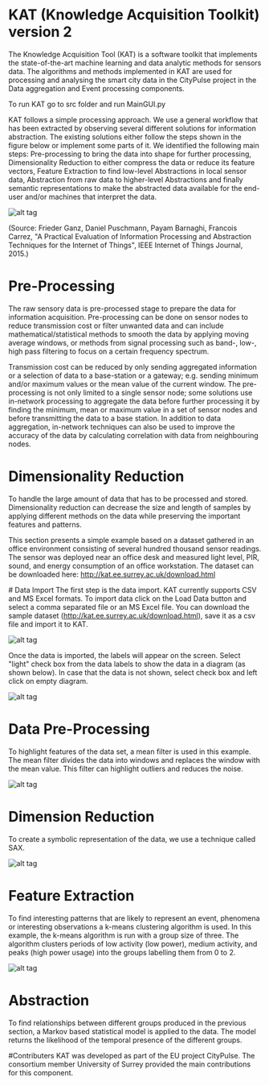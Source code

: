 # KAT (Knowledge Acquisition Toolkit) version 2

 The Knowledge Acquisition Tool (KAT) is a software toolkit that implements the state-of-the-art machine learning and data analytic methods for sensors data. The algorithms and methods implemented in KAT are used for processing and analysing the smart city data in the CityPulse project in the Data aggregation and Event processing components.  

To run KAT go to src folder and run MainGUI.py

KAT follows a simple processing approach. We use a general workflow that has been extracted by observing several different solutions for information abstraction. The existing solutions either follow the steps shown in the figure below or implement some parts of it. We identified the following main steps: Pre-processing to bring the data into shape for further processing, Dimensionality Reduction to either compress the data or reduce its feature vectors, Feature Extraction to find low-level Abstractions in local sensor data, Abstraction from raw data to higher-level Abstractions and finally semantic representations to make the abstracted data available for the end-user and/or machines that interpret the data.

![alt tag](http://kat.ee.surrey.ac.uk/graph/flow.png)

(Source: Frieder Ganz, Daniel Puschmann, Payam Barnaghi, Francois Carrez, "A Practical Evaluation of Information Processing and Abstraction Techniques for the Internet of Things", IEEE Internet of Things Journal, 2015.)

# Pre-Processing
The raw sensory data is pre-processed stage to prepare the data for information acquisition. Pre-processing can be done on sensor nodes to reduce transmission cost or filter unwanted data and can include mathematical/statistical methods to smooth the data by applying moving average windows, or methods from signal processing such as band-, low-, high pass filtering to focus on a certain frequency spectrum.

Transmission cost can be reduced by only sending aggregated information or a selection of data to a base-station or a gateway; e.g. sending minimum and/or maximum values or the mean value of the current window. The pre-processing is not only limited to a single sensor node; some solutions use in-network processing to aggregate the data before further processing it by finding the minimum, mean or maximum value in a set of sensor nodes and before transmitting the data to a base station. In addition to data aggregation, in-network techniques can also be used to improve the accuracy of the data by calculating correlation with data from neighbouring nodes.

# Dimensionality Reduction
To handle the large amount of data that has to be processed and stored. Dimensionality reduction can decrease the size and length of samples by applying different methods on the data while preserving the important features and patterns.

This section presents a simple example based on a dataset gathered in an office environment consisting of several hundred thousand sensor readings. The sensor was deployed near an office desk and measured light level, PIR, sound, and energy consumption of an office workstation. The dataset can be downloaded here: http://kat.ee.surrey.ac.uk/download.html


# Data Import
The first step is the data import. KAT currently supports CSV and MS Excel formats. To import data click on the Load Data button and select a comma separated file or an MS Excel file. You can download the sample dataset (http://kat.ee.surrey.ac.uk/download.html), save it as a csv file and import it to KAT.

![alt tag](https://github.com/UniSurreyIoT/KAT-v2/blob/master/imgs/Sc1.PNG)


Once the data is imported, the labels will appear on the screen. Select "light" check box from the data labels to show the data in a diagram (as shown below). In case that the data is not shown, select check box and left click on empty diagram.

![alt tag](https://github.com/UniSurreyIoT/KAT-v2/blob/master/imgs/Sc2.PNG)


# Data Pre-Processing
To highlight features of the data set, a mean filter is used in this example. The mean filter divides the data into windows and replaces the window with the mean value. This filter can highlight outliers and reduces the noise.

![alt tag](https://github.com/UniSurreyIoT/KAT-v2/blob/master/imgs/Sc3.PNG)

# Dimension Reduction
To create a symbolic representation of the data, we use a technique called SAX. 

![alt tag](https://github.com/UniSurreyIoT/KAT-v2/blob/master/imgs/Sc4.PNG)

# Feature Extraction
To find interesting patterns that are likely to represent an event, phenomena or interesting observations a k-means clustering algorithm is used. In this example, the k-means algorithm is run with a group size of three. The algorithm clusters periods of low activity (low power), medium activity, and peaks (high power usage) into the groups labelling them from 0 to 2.

![alt tag](https://github.com/UniSurreyIoT/KAT-v2/blob/master/imgs/Sc5.PNG)

# Abstraction
To find relationships between different groups produced in the previous section, a Markov based statistical model is applied to the data. The model returns the likelihood of the temporal presence of the different groups.


#Contributers
KAT was developed as part of the EU project CityPulse. The consortium member University of Surrey provided the main contributions for this component.
